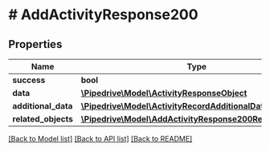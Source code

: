 # # AddActivityResponse200

## Properties

Name | Type | Description | Notes
------------ | ------------- | ------------- | -------------
**success** | **bool** |  | [optional]
**data** | [**\Pipedrive\Model\ActivityResponseObject**](ActivityResponseObject.md) |  | [optional]
**additional_data** | [**\Pipedrive\Model\ActivityRecordAdditionalData**](ActivityRecordAdditionalData.md) |  | [optional]
**related_objects** | [**\Pipedrive\Model\AddActivityResponse200RelatedObjects**](AddActivityResponse200RelatedObjects.md) |  | [optional]

[[Back to Model list]](../../README.md#models) [[Back to API list]](../../README.md#endpoints) [[Back to README]](../../README.md)
